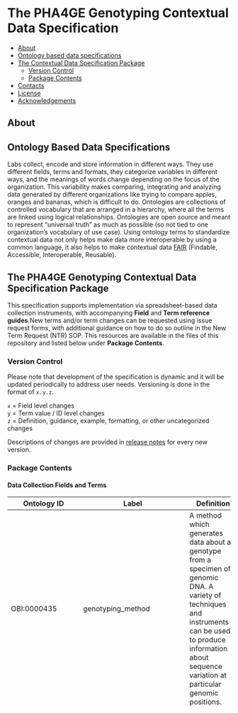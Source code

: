 # The PHA4GE Genotyping Contextual Data Specification

  - [About](#about)
  - [Ontology based data specifications](#ontology-based-data-specifications)
  - [The  Contextual Data Specification Package](#the--contextual-data-specification-package)
    - [Version Control](#version-control)
    - [Package Contents](#package-contents)
  - [Contacts](#contacts)
  - [License](#license)
  - [Acknowledgements](#acknowledgements)

## About

<Blurb>


## Ontology Based Data Specifications

Labs collect, encode and store information in different ways. They use different fields, terms and formats, they categorize variables in different ways, and the meanings of words change depending on the focus of the organization. This variability makes comparing, integrating and analyzing data generated by different organizations like trying to compare apples, oranges and bananas, which is difficult to do. Ontologies are collections of controlled vocabulary that are arranged in a hierarchy, where all the terms are linked using logical relationships. Ontologies are open source and meant to represent “universal truth” as much as possible (so not tied to one organization’s vocabulary of use case). Using ontology terms to standardize contextual data not only helps make data more interoperable by using a common language, it also helps to make contextual data [FAIR](https://www.go-fair.org/fair-principles/) (Findable, Accessible, Interoperable, Reusable).

## The PHA4GE Genotyping Contextual Data Specification Package

This specification supports implementation via spreadsheet-based data collection instruments, with accompanying **Field** and **Term reference guides**.New terms and/or term changes can be requested using issue request forms, with additional guidance on how to do so outline in the New Term Request (NTR) SOP. This resources are available in the files of this repository and listed below under **Package Contents**.

### Version Control

Please note that development of the specification is dynamic and it will be updated periodically to address user needs. Versioning is done in the format of `x.y.z`.

`x` = Field level changes <br>
`y` = Term value / ID level changes <br>
`z` = Definition, guidance, example, formatting, or other uncategorized changes

Descriptions of changes are provided in [release notes](https://github.com/cidgoh/PHA4GE_genotyping_specification/releases) for every new version.

### Package Contents

#### Data Collection Fields and Terms

|Ontology ID|Label|Definition|Guidance|Permissable values (enums)|
|---|---|---|---|---|
|OBI:0000435|genotyping_method|A method which generates data about a genotype from a specimen of genomic DNA. A variety of techniques and instruments can be used to produce information about sequence variation at particular genomic positions.|Select the method from the picklist. If the desired method is missing, submit a New Term Request.|target loci based typing; MLST; cgMLST; wgMLST; rMLST; plasmidMLST; segment based typing; whole genome based typing; SNP typing; phylogenetic typing; LINcode; in silico serotyping; In silico species detection|
|GENEPIO:0102163|genotyping_schema_taxon|The taxon that the genotyping schema characterizes.|Select the taxon from the picklist. If the desired taxon is missing, submit a New Term Request. |Achromobacter [NCBITaxon:222]; Acinetobacter [NCBITaxon:469]; Acinetobacter baumannii [NCBITaxon:470]; Actinobacillus [NCBITaxon:713]; Aeromonas [NCBITaxon:642]; Aeromonas salmonicida [NCBITaxon:645]; Aggregatibacter actinomycetemcomitans [NCBITaxon:714]; Anaplasma phagocytophilum [NCBITaxon:948]; Arcobacter [NCBITaxon:28196]; Aspergillus fumigatus [NCBITaxon:746128]; Avibacterium paragallinarum [NCBITaxon:728]; Bacillus anthracis [NCBITaxon:1392]; Bacillus cereus [NCBITaxon:1396]; Bacillus licheniformis [NCBITaxon:1402]; Bacillus subtilis [NCBITaxon:1423]; Bacteroides fragilis [NCBITaxon:817]; Bartonella bacilliformis [NCBITaxon:774]; Bartonella henselae [NCBITaxon:38323]; Bartonella washoeensis [NCBITaxon:186739]; Blastocystis [NCBITaxon:12967]; Bordetella [NCBITaxon:517]; Bordetella pertussis [NCBITaxon:520]; Brachyspira [NCBITaxon:29521]; Brucella [NCBITaxon:234]; Brucella melitensis [NCBITaxon:29459]; Burkholderia cepacia [NCBITaxon:292]; Burkholderia mallei [NCBITaxon:13373]; Burkholderia pseudomallei [NCBITaxon:28450]; Campylobacter [NCBITaxon:194]; Campylobacter coli [NCBITaxon:195]; Campylobacter jejuni [NCBITaxon:197]; Candida albicans [NCBITaxon:5476]; Candida glabrata [NCBITaxon:5478]; Candida krusei [NCBITaxon:4909]; Candida tropicalis [NCBITaxon:5482]; Carnobacterium maltaromaticum [NCBITaxon:2751]; Chlamydiales [NCBITaxon:51291]; Citrobacter [NCBITaxon:544]; Clonorchis sinensis [NCBITaxon:79923]; Clostridioides [NCBITaxon:1870884]; Clostridioides difficile [NCBITaxon:1496]; Clostridium [NCBITaxon:1485]; Clostridium botulinum [NCBITaxon:1491]; Clostridium chauvoei [NCBITaxon:46867]; Clostridium perfringens [NCBITaxon:1502]; Clostridium septicum [NCBITaxon:1504]; Corynebacterium [NCBITaxon:1716]: Corynebacterium diptheriae [NCBITaxon:1717]; Corynebacterium pseudotuberculosis [NCBITaxon:1719]; Cronobacter [NCBITaxon:413496]; Cronobacter malonaticus [NCBITaxon:413503]; Cronobacter sakazakii [NCBITaxon:28141]; Cutibacterium acnes [NCBITaxon:1747]; Dichelobacter nodosus [NCBITaxon:870]; Edwardsiella [NCBITaxon:635]; Enterobacter [NCBITaxon:547]; Enterobacter cloacae [NCBITaxon:550]; Enterobacter hormaechei [NCBITaxon:158836]; Enterococcus [NCBITaxon:1350]; Enterococcus faecium [NCBITaxon:1352]; Enterococcus faecalis [NCBITaxon:1351]; Enterococcus hirae [NCBITaxon:1354]; Escherichia [NCBITaxon:561]; Escherichia coli [NCBITaxon:562]; Escherichia fergusonii [NCBITaxon:564]; Flavobacterium psychrophilum [NCBITaxon:96345]; Francisella tularensis [NCBITaxon:263]; Gallibacterium anatis [NCBITaxon:750]; Geotrichum [NCBITaxon:43987]; Glaessarella parasuis [NCBITaxon:738]; Haemophilus [NCBITaxon:724]; Haemophilus influenzae [NCBITaxon:727]; Helicobacter cinaedi [NCBITaxon:213]; Helicobacter pylori [NCBITaxon:210]; Helicobacter suis [NCBITaxon:104628]; Influenza A virus [NCBITaxon:11320]; Klebsiella [NCBITaxon:570]; Klebsiella aerogenes [NCBITaxon:548]; Klebsiella grimontii [NCBITaxon:2058152]; Klebsiella oxytoca [NCBITaxon:571]; Klebsiella michiganensis [NCBITaxon:1134687]; Klebsiella pasteurii [NCBITaxon:2587529]; Klebsiella pneumoniae [NCBITaxon:573]; Klebsiella pneumoniae subsp. pneumoniae [NCBITaxon:72407]; Klebsiella quasipneumoniae [NCBITaxon:1463165]; Klebsiella variicola [NCBITaxon:244366]; Kluyvera [NCBITaxon:579]; Kudoa septempunctata [NCBITaxon:751907]; Lactobacillus salivarius [NCBITaxon:1624]; Lactococcus garvieae [NCBITaxon:1363]; Legionella [NCBITaxon:445]; Legionella pneumophila [NCBITaxon:446]; Leptospira [NCBITaxon:171]; Liberibacter solanacearum [NCBITaxon:556287]; Listeria [NCBITaxon:1637]; Listeria monocytogenes [NCBITaxon:1639]; Macrococcus canis [NCBITaxon:1855823]; Macrococcus caseolyticus [NCBITaxon:69966]; Mammaliicoccus sciuri [NCBITaxon:1296]; Mannheimia haemolytica [NCBITaxon:75985]; Melissococcus plutonius [NCBITaxon:33970]; Moraxella [NCBITaxon:475]; Morganella morganii [NCBITaxon:582]; Mycobacteriaceae [NCBITaxon:1762]; Mycobacterium [NCBITaxon:1763]; Mycobacterium africanum [NCBITaxon:33894]; Mycobacterium bovis [NCBITaxon:1765]; Mycobacterium canetti [NCBITaxon:78331]; Mycobacterium tuberculosis [NCBITaxon:1773]; Mycobacterioides abscessus [NCBITaxon:36809]; Mycoplasma agalactiae [NCBITaxon:2110]; Mycoplasma anserisalpingitidis [NCBITaxon:519450]; Mycoplasma bovis [NCBITaxon:28903]; Mycoplasma flocculare [NCBITaxon:2128]; Mycoplasma gallisepticum [NCBITaxon:2096]; Mycoplasma genitalium [NCBITaxon:2097]; Mycoplasma hominis [NCBITaxon:2098]; Mycoplasma hypopneumoniae [NCBITaxon:2099]; Mycoplasma hyorhinis [NCBITaxon:2100]; Mycoplasma hyosynoviae [Mycoplasma hyosynoviae]; Mycoplasma iowae [NCBITaxon:2116]; Mycoplasma pneumoniae [NCBITaxon:722438]; Mycoplasma synoviae [NCBITaxon:2109]; Neisseria [NCBITaxon:482]; Neisseria meningitidis [NCBITaxon:487]; Orientia tustsugamushi [NCBITaxon:784]; Ornithobacterium rhinotracheale [NCBITaxon:28251]; Paenibacillus larvae [NCBITaxon:1464]; Pasteurella multocida [NCBITaxon:747]; Pediococcus pentosaceus [NCBITaxon:1255]; Photobacterium damselae [NCBITaxon:38293]; Photorhabdus [NCBITaxon:29487]; Piscirickettsia salmonis [NCBITaxon:1238]; Porphyromonas gingivalis [NCBITaxon:837]; Proteus [NCBITaxon:583]; Proteus mirabilis [NCBITaxon:584]; Providencia stuartii [NCBITaxon:588]; Pseudomonas [NCBITaxon:286]; Pseudomonas aeruginosa [NCBITaxon:287]; Pseudomonas fluorescens [NCBITaxon:294]; Pseudomonas putida [NCBITaxon:303]; Rhodococcus anatipestifer [NCBITaxon:1827]; Riemerella [NCBITaxon:34085]; Salmonella [NCBITaxon:590]; Salmonella enterica [NCBITaxon:28901]; Salmonella enterica subsp. enterica [NCBITaxon:59201]; Saprolegnia parasitica [NCBITaxon:101203]; Serratia [NCBITaxon:613]; Serratia marcescens [NCBITaxon:615]; Severe Acute Respiratory Syndrome Coronavirus 2 [NCBITaxon:2697049]; Shewanella [NCBITaxon:22]; Sinorhizobium [NCBITaxon:28105]; Staphylococcus [NCBITaxon:1279]; Staphylococcus argenteus [NCBITaxon:985002]; Staphylococcus aureus [NCBITaxon:1280]; Staphylococcus capitis [NCBITaxon:29388]; Staphylococcus chromogenes [NCBITaxon:46126]; Staphylococcus epidermis [NCBITaxon:1282]; Staphylococcus haemolyticus [NCBITaxon:1283]; Staphylococcus hominis [NCBITaxon:1290]; Staphylococcus pseudintermedius [NCBITaxon:283734]; Stenotrophomonas maltophilia [NCBITaxon:40324]; Streptococcus [NCBITaxon:1301]; Streptococcus agalactiae [NCBITaxon:1311]; Streptococcus bovis [NCBITaxon:1335]; Streptococcus canis [NCBITaxon:1329]; streptococcus dysgalactiae [NCBITaxon:1334]; Streptococcus equinus [NCBITaxon:1335; Streptococcu gallolyticus [NCBITaxon:315405]; Streptococcus iniae [NCBITaxon:1346]; Streptococcus mitis [NCBITaxon:28037]; Streptococcus pneumoniae [NCBITaxon:1313]; Streptococcus pyogenes [NCBITaxon:1314; Streptococcus suis [NCBITaxon:1307]; Streptococcu thermophilus [NCBITaxon:1308]; Streptococcus uberis [NCBITaxon:1349]; Streptococcus zooepidemicus [NCBITaxon:40041]; Shigella [NCBITaxon:620]; Taylorella [NCBITaxon:29574]; Tenacibaculum [NCBITaxon:104267]; Treponema pallidum [NCBITaxon:160]; Trichomonas vaginalis [NCBITaxon:5722]; Ureaplasma [NCBITaxon:2129]; Vibrio [NCBITaxon:662]; Streptomyces [NCBITaxon:1883]; Vibrio cholerae [NCBITaxon:666]; Vibrio parahaemolyticus [NCBITaxon:670]; Vibrio tapetis [NCBITaxon:52443]; Vibrio vulnificus [NCBITaxon:672]; Wolbachia [NCBITaxon:953]; Xanthomonas citri [NCBITaxon:346]; Xylella fastidiosa [NCBITaxon:2371]; Yersinia [NCBITaxon:629]; Yersinia enterocolitica [NCBITaxon:630]; Yersinia pseudotuberculosis [NCBITaxon:1649845]; Yersinia ruckeri [NCBITaxon:29486]|
|GENEPIO:0102164|genotyping_database_name|The name of the database containing a set of allelic profiles and sequences for genotyping.|Provide the name of the database containing the alleles and allele sequences.|free text (string)|
|GENEPIO:0102165|genotyping_database_version|The version of the database containing a set of allelic profiles and sequences for genotyping.|Provide the database version. If a semantic version is unavailable (e.g. x.y.z), provide the date of database download (or date of database creation if the database is developed in-house). Provide dates in ISO 8601 format (YYYY-MM-DD).|free text (string)|
|GENEPIO:0102166|genotyping_schema_name|The name of the genotyping schema containing the traits (such as loci and alleles) used to determine the genotype.|Include the schema name as provided by the database. |free text (string)|
|GENEPIO:0102167|genotyping_software_name|The name of the software used to determine the genotype.|Select the name of the typing tool from the pick list. If the desired tool is not in the list, submit a New Term Request.|ARIBA; assembly_typer; BIGSdb; BPagST; BTyper3; characterize_neisseria_capsule; ChewBBACA; CoreProfiler; emm-typer; FastMLST; GBS-SBG; hicap; Kleborate; legsta; meningotype; Mentalist; MiST; MLST; mykrobe; PneumoKITy; pyMLST; pyngoST; Ridom SeqSphere+; SeqSero2; ShigaTyper; SISTR; SpoTyping; SRST2; stringMLST; TBProfiler; Toxin|
|GENEPIO:0102168|genotyping_software_version|The version number of the software used to determine the sequence type.|Provide the software version. If a semantic version is unavailable (e.g. x.y.z), provide the date of database download (or date of database creation if the database is developed in-house). Provide dates in ISO 8601 format (YYYY-MM-DD).|free text (string)|
|SO:0001027|genotype|The set of alleles and variants an individual carries in a particular genes or gene locations.|Provide the genotype as it is output from the typing software. Provide the most granular type. Add any notes about how to interpret untypable  results or new sequence types in the "genotyping_details" field.|free text (string)|
|GENEPIO:0102169|genoype_confidence_value|The measure of confidence provided for a genotype call.|Some software provides a confidence value for a genotyping result. Different confidence scales are used across the community. Provide the confidence value as it is output from the tool. Add any notes about the confidence value in the "genotyping_details" field.|free text (string)|
|GENEPIO:0102170|genotyping_details|The details of the details of the genotyping assay.|Provide any extra information that may be useful for interpreting the genotyping results such as citations, and explanations of notations denoting new sequence types or untypable results.|free text (string)|

#### Worked Examples
1) In silico serotyping - Acinetobacter (Kaptive) - K antigen
|genotyping_method:| in silico serotyping|	
|genotyping_schema_taxon:| Acinetobacter baumannii [NCBITaxon:470]|	
|genotyping_database_name:| kaptive|	
|genotyping_database_version:| 2.0.1|	
|genotyping_schema_name:| Acinetobacter kleb k|	
|genotyping_software_name:| kaptive|	
|genotyping_software_version:| 3.0.1|	
|genotype:| KL3|	
|genotype_confidence_value:| Strong|	
|genotyping_details:||

2) MLST - Staphylococcus aureus (MLST tool)
genotyping_method: MLST	
genotyping_schema_taxon: Staphylococcus aureus [NCBITaxon:1280]	
genotyping_database_name: pubmlst	
genotyping_database_version: 2025-09-01	
genotyping_schema_name: saureus	
genotyping_software_name: mlst	
genotyping_software_version: 2.0	
genotype: 5	
genotype_confidence_value: 	
genotyping_details:

3) MLST - Acinetobacter baumanii (pubmlst)
genotyping_method: MLST	
genotyping_schema_taxon: Acinetobacter baumannii [NCBITaxon:470]
genotyping_database_name: pubmlst	
genotyping_database_version: 2025-09-01	
genotyping_schema_name: MLST (Pasteur)	
genotyping_software_name: pubmlst		
genotyping_software_version: 2025-09-01	
genotype: ST2	
genotype_confidence_value: 	
genotyping_details:


#### New Term Request (NTR) SOP
- [Online version](https://docs.google.com/document/d/e/2PACX-1vSLfdjK53wqgq9kvrPfovwtBOUQGPEOetb4rMq9t1De5A6V1iHrGZzUPfIGp-KXk3_qLiiXLSdEB5tF/pub)

## Contacts
For more information and/or assistance, contact Emma Griffiths at emma_griffiths@sfu.ca or submit a repository [issue request](<INSERT REPOSITORY ISSUES URL>).

## License

_Pending / To Be Determined_

## Acknowledgements

Brought to you by The [Centre for Infectious disease Genomics and One Health](https://cidgoh.ca/) and the [Public Health Alliance for Genomic Epidemiology](pha4ge.org) [Data Structures Workgroup](https://pha4ge.org/data-structures/).

![PHA4GE-logo](https://camo.githubusercontent.com/8d7a0f5b166dbc4467a7e388c213840a1d6130842f8a62d37c275d181f1d96e4/68747470733a2f2f7068613467652e6f72672f77702d636f6e74656e742f75706c6f6164732f323032302f30392f70686167652d6c6f676f2d7468696e2e706e67)
![LogoCIDGOH2](https://github.com/cidgoh/specification-repo-template/assets/48695054/87fa713d-8fd7-453d-8542-fc413069e842)

